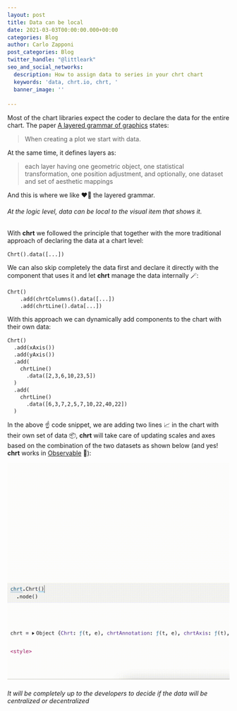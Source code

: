 ```yaml
---
layout: post
title: Data can be local
date: 2021-03-03T00:00:00.000+00:00
categories: Blog
author: Carlo Zapponi
post_categories: Blog
twitter_handle: "@littleark"
seo_and_social_networks:
  description: How to assign data to series in your chrt chart
  keywords: 'data, chrt.io, chrt, '
  banner_image: ''

---
```

Most of the chart libraries expect the coder to declare the data for the entire chart. The paper [A layered grammar of graphics](http://vita.had.co.nz/papers/layered-grammar.html) states:

> When creating a plot we start with data.

At the same time, it defines layers as:

> each layer having one geometric object, one statistical transformation, one position adjustment, and optionally, one dataset and set of aesthetic mappings

And this is where we like ❤️‍🔥 the layered grammar.

###### At the logic level, data can be local to the visual item that shows it.

With **chrt** we followed the principle that together with the more traditional approach of declaring the data at a chart level:

    Chrt().data([...])

We can also skip completely the data first and declare it directly with the component that uses it and let **chrt** manage the data internally 🪄:

    Chrt()
        .add(chrtColumns().data([...])
        .add(chrtLine().data[...])

With this approach we can dynamically add components to the chart with their own data:

    Chrt()
      .add(xAxis())
      .add(yAxis())
      .add(
        chrtLine()
          .data([2,3,6,10,23,5])
      )
      .add(
        chrtLine()
          .data([6,3,7,2,5,7,10,22,40,22])
      )

In the above ☝️ code snippet, we are adding two lines 📈 in the chart with their own set of data 📦, **chrt** will take care of updating scales and axes based on the combination of the two datasets as shown below (and yes! **chrt** works in [Observable](https://observablehq.com/) 🎊):

![](/assets/uploads/localdata.gif)

###### It will be completely up to the developers to decide if the data will be _centralized_ or _decentralized_